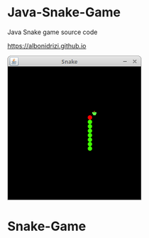 # Java-Snake-Game
Java Snake game source code

https://albonidrizi.github.io  

![Snake game screenshot](snake.png)
# Snake-Game

